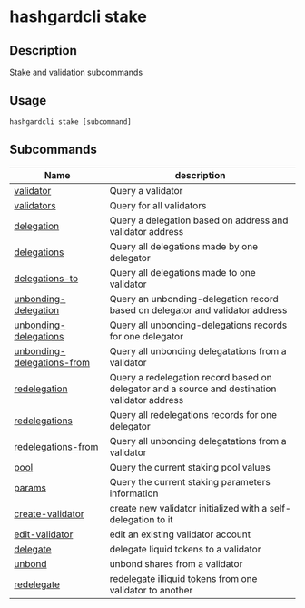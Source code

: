 # hashgardcli stake

## Description

Stake and validation subcommands

## Usage

```shell
hashgardcli stake [subcommand]
```

## Subcommands

| Name      | description            |
| ----------- | ------- |
| [validator](validator.md)                                   | Query a validator                         |
| [validators](validators.md)                                 | Query for all validators                   |
| [delegation](delegation.md)                                 | Query a delegation based on address and validator address |
| [delegations](delegations.md)                               | Query all delegations made by one delegator  |
| [delegations-to](delegations-to.md)                         | Query all delegations made to one validator|
| [unbonding-delegation](unbonding-delegation.md)             | Query an unbonding-delegation record based on delegator and validator address|
| [unbonding-delegations](unbonding-delegations.md)           | Query all unbonding-delegations records for one delegator|
| [unbonding-delegations-from](unbonding-delegations-from.md) | Query all unbonding delegatations from a validator |
| [redelegation](redelegation.md)                             | Query a redelegation record based on delegator and a source and destination validator address|
| [redelegations](redelegations.md)                           | Query all redelegations records for one delegator|
| [redelegations-from](redelegations-from.md)                 | Query all unbonding delegatations from a validator |
| [pool](pool.md)                                             | Query the current staking pool values        |
| [params](params.md)                                         | Query the current staking parameters information   |
| [create-validator](create-validator.md)                     | create new validator initialized with a self-delegation to it |
| [edit-validator](edit-validator.md)                         | edit an existing validator account      |
| [delegate](delegate.md)                                     | delegate liquid tokens to a validator             |
| [unbond](unbond.md)                                         | unbond shares from a validator         |
| [redelegate](redelegate.md)                                 | redelegate illiquid tokens from one validator to another |
